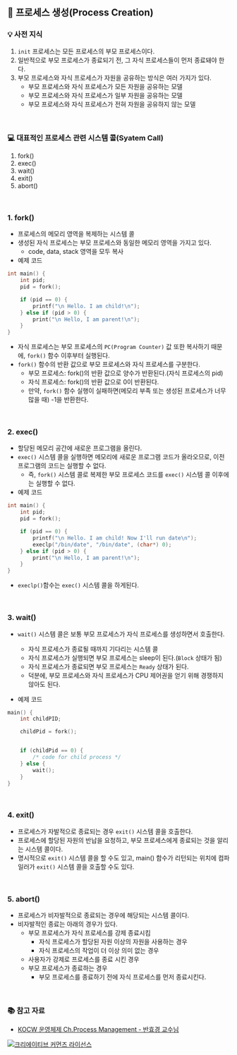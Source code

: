 ## 📌 프로세스 생성(Process Creation)

### 💡 사전 지식
1. `init` 프로세스는 모든 프로세스의 부모 프로세스이다.
2. 일반적으로 부모 프로세스가 종료되기 전, 그 자식 프로세스들이 먼저 종료돼야 한다.
3. 부모 프로세스와 자식 프로세스가 자원을 공유하는 방식은 여러 가지가 있다.
    - 부모 프로세스와 자식 프로세스가 모든 자원을 공유하는 모델
    - 부모 프로세스와 자식 프로세스가 일부 자원을 공유하는 모델
    - 부모 프로세스와 자식 프로세스가 전혀 자원을 공유하지 않는 모델

<br>

### 💻 대표적인 프로세스 관련 시스템 콜(Syatem Call)
1. fork()
2. exec()
3. wait()
4. exit()
5. abort()

<br>

### 1. fork()
- 프로세스의 메모리 영역을 복제하는 시스템 콜
- 생성된 자식 프로세스는 부모 프로세스와 동일한 메모리 영역을 가지고 있다.
    - code, data, stack 영역을 모두 복사
- 예제 코드
```c
int main() {
	int pid;
	pid = fork();

	if (pid == 0) {
		printf("\n Hello. I am child!\n");
	} else if (pid > 0) {
		print("\n Hello, I am parent!\n");
	}
}
```
- 자식 프로세스는 부모 프로세스의 `PC(Program Counter)` 값 또한 복사하기 때문에, `fork()` 함수 이후부터 실행된다.
- `fork()` 함수의 반환 값으로 부모 프로세스와 자식 프로세스를 구분한다.
    - 부모 프로세스: fork()의 반환 값으로 양수가 반환된다.(자식 프로세스의 pid)
    - 자식 프로세스: fork()의 반환 값으로 0이 반환된다.
    - 만약, `fork()` 함수 실행이 실패하면(메모리 부족 또는 생성된 프로세스가 너무 많을 때) -1을 반환한다.

<br>

### 2. exec()
- 할당된 메모리 공간에 새로운 프로그램을 올린다.
- `exec()` 시스템 콜을 실행하면 메모리에 새로운 프로그램 코드가 올라오므로, 이전 프로그램의 코드는 실행할 수 없다.
    - 즉, `fork()` 시스템 콜로 복제한 부모 프로세스 코드를 `exec()` 시스템 콜 이후에는 실행할 수 없다.
- 예제 코드
```c
int main() {
	int pid;
	pid = fork();

	if (pid == 0) {
		printf("\n Hello. I am child! Now I'll run date\n");
		execlp("/bin/date", "/bin/date", (char*) 0);
	} else if (pid > 0) {
		print("\n Hello, I am parent!\n");
	}
}
```
- `execlp()`함수는 `exec()` 시스템 콜을 하게된다.


<br>

### 3. wait()
- `wait()` 시스템 콜은 보통 부모 프로세스가 자식 프로세스를 생성하면서 호출한다.
    - 자식 프로세스가 종료될 때까지 기다리는 시스템 콜
    - 자식 프로세스가 실행되면 부모 프로세스는 sleep이 된다.(`Block` 상태가 됨)
    - 자식 프로세스가 종료되면 부모 프로세스는 `Ready` 상태가 된다.
    - 덕분에, 부모 프로세스와 자식 프로세스가 CPU 제어권을 얻기 위해 경쟁하지 않아도 된다.

- 예제 코드
```c
main() {
	int childPID;

	childPid = fork();


	if (childPid == 0) {
		/* code for child process */
	} else {
		wait();
	}
}
```

<br>

### 4. exit()
- 프로세스가 자발적으로 종료되는 경우 `exit()` 시스템 콜을 호출한다.
- 프로세스에 할당된 자원의 반납을 요청하고, 부모 프로세스에게 종료되는 것을 알리는 시스템 콜이다.
- 명시적으로 `exit()` 시스템 콜을 할 수도 있고, main() 함수가 리턴되는 위치에 컴파일러가 `exit()` 시스템 콜을 호출할 수도 있다.

<br>

### 5. abort()
- 프로세스가 비자발적으로 종료되는 경우에 해당되는 시스템 콜이다.
- 비자발적인 종료는 아래의 경우가 있다.
    - 부모 프로세스가 자식 프로세스를 강제 종료시킴
        - 자식 프로세스가 할당된 자원 이상의 자원을 사용하는 경우
        - 자식 프로세스의 작업이 더 이상 의미 없는 경우
    - 사용자가 강제로 프로세스를 종료 시킨 경우
    - 부모 프로세스가 종료하는 경우
        - 부모 프로세스를 종료하기 전에 자식 프로세스를 먼저 종료시킨다.


<br>

### 📚 참고 자료
- [KOCW 운영체제 Ch.Process Management - 반효경 교수님](http://www.kocw.net/home/search/kemView.do?kemId=1046323)

<a rel="license" href="http://creativecommons.org/licenses/by-nc-sa/4.0/">
  <img alt="크리에이티브 커먼즈 라이선스" style="border-width:0" src="https://i.creativecommons.org/l/by-nc-sa/4.0/88x31.png" />
</a>

